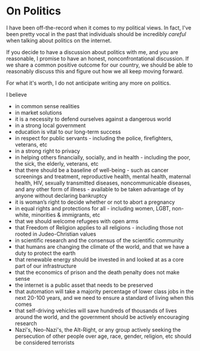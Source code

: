 # On Politics

I have been off-the-record when it comes to my political views. In fact, I've been pretty vocal in the past that individuals should be incredibly _careful_ when talking about politics on the internet. 

If you decide to have a discussion about politics with me, and you are reasonable, I promise to have an honest, nonconfrontational discussion. If we share a common positive outcome for our country, we should be able to reasonably discuss this and figure out how we all keep moving forward. 
 
For what it's worth, I do not anticipate writing any more on politics. 

I believe
- in common sense realities
- in market solutions 
- it is a necessity to defend ourselves against a dangerous world
- in a strong local government
- education is vital to our long-term success
- in respect for public servants - including the police, firefighters, veterans, etc
- in a strong right to privacy
- in helping others financially, socially, and in health - including the poor, the sick, the elderly, veterans, etc
- that there should be a baseline of well-being - such as cancer screenings and treatment, reproductive health, mental health, maternal health, HIV, sexually transmitted diseases, noncommunicable diseases, and any other form of illness - available to be taken advantage of by anyone without declaring bankruptcy
- it is woman’s right to decide whether or not to abort a pregnancy
- in equal rights and protections for all - including women, LGBT, non-white, minorities & immigrants, etc
- that we should welcome refugees with open arms
- that Freedom of Religion applies to all religions - including those not rooted in Judeo-Christian values
- in scientific research and the consensus of the scientific community
- that humans are changing the climate of the world, and that we have a duty to protect the earth
- that renewable energy should be invested in and looked at as a core part of our infrastructure 
- that the economics of prison and the death penalty does not make sense
- the internet is a public asset that needs to be preserved
- that automation will take a majority percentage of lower class jobs in the next 20-100 years, and we need to ensure a standard of living when this comes
- that self-driving vehicles will save hundreds of thousands of lives around the world, and the government should be actively encouraging research
- Nazi's, Neo-Nazi's, the Alt-Right, or any group actively seeking the persecution of other people over age, race, gender, religion, etc should be considered terrorists